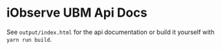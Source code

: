 # iObserve UBM Api Docs

See `output/index.html` for the api documentation or build it yourself with
`yarn run build`.
